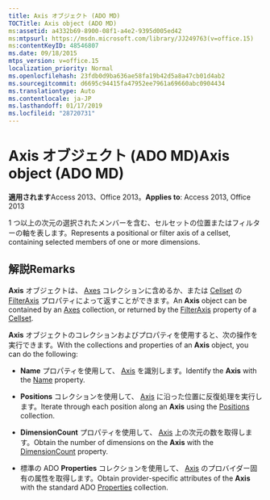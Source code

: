 ```yaml
---
title: Axis オブジェクト (ADO MD)
TOCTitle: Axis object (ADO MD)
ms:assetid: a4332b69-8900-08f1-a4e2-9395d005ed42
ms:mtpsurl: https://msdn.microsoft.com/library/JJ249763(v=office.15)
ms:contentKeyID: 48546807
ms.date: 09/18/2015
mtps_version: v=office.15
localization_priority: Normal
ms.openlocfilehash: 23fdb0d9ba636ae58fa19b42d5a8a47cb01d4ab2
ms.sourcegitcommit: d6695c94415fa47952ee7961a69660abc0904434
ms.translationtype: Auto
ms.contentlocale: ja-JP
ms.lasthandoff: 01/17/2019
ms.locfileid: "28720731"
---
```

# <a name="axis-object-ado-md"></a><span data-ttu-id="7f377-102">Axis オブジェクト (ADO MD)</span><span class="sxs-lookup"><span data-stu-id="7f377-102">Axis object (ADO MD)</span></span>


<span data-ttu-id="7f377-103">**適用されます**Access 2013、Office 2013。</span><span class="sxs-lookup"><span data-stu-id="7f377-103">**Applies to**: Access 2013, Office 2013</span></span>

<span data-ttu-id="7f377-104">1 つ以上の次元の選択されたメンバーを含む、セルセットの位置またはフィルターの軸を表します。</span><span class="sxs-lookup"><span data-stu-id="7f377-104">Represents a positional or filter axis of a cellset, containing selected members of one or more dimensions.</span></span>

## <a name="remarks"></a><span data-ttu-id="7f377-105">解説</span><span class="sxs-lookup"><span data-stu-id="7f377-105">Remarks</span></span>

<span data-ttu-id="7f377-106">**Axis** オブジェクトは、 [Axes](axes-collection-ado-md.md) コレクションに含めるか、または [Cellset](filteraxis-property-ado-md.md) の [FilterAxis](cellset-object-ado-md.md) プロパティによって返すことができます。</span><span class="sxs-lookup"><span data-stu-id="7f377-106">An **Axis** object can be contained by an [Axes](axes-collection-ado-md.md) collection, or returned by the [FilterAxis](filteraxis-property-ado-md.md) property of a [Cellset](cellset-object-ado-md.md).</span></span>

<span data-ttu-id="7f377-107">**Axis** オブジェクトのコレクションおよびプロパティを使用すると、次の操作を実行できます。</span><span class="sxs-lookup"><span data-stu-id="7f377-107">With the collections and properties of an **Axis** object, you can do the following:</span></span>

- <span data-ttu-id="7f377-108">**Name** プロパティを使用して、 [Axis](name-property-ado-md.md) を識別します。</span><span class="sxs-lookup"><span data-stu-id="7f377-108">Identify the **Axis** with the [Name](name-property-ado-md.md) property.</span></span>

- <span data-ttu-id="7f377-109">**Positions** コレクションを使用して、 [Axis](positions-collection-ado-md.md) に沿った位置に反復処理を実行します。</span><span class="sxs-lookup"><span data-stu-id="7f377-109">Iterate through each position along an **Axis** using the [Positions](positions-collection-ado-md.md) collection.</span></span>

- <span data-ttu-id="7f377-110">**DimensionCount** プロパティを使用して、 [Axis](dimensioncount-property-ado-md.md) 上の次元の数を取得します。</span><span class="sxs-lookup"><span data-stu-id="7f377-110">Obtain the number of dimensions on the **Axis** with the [DimensionCount](dimensioncount-property-ado-md.md) property.</span></span>

- <span data-ttu-id="7f377-111">標準の ADO **Properties** コレクションを使用して、 [Axis](properties-collection-ado.md) のプロバイダー固有の属性を取得します。</span><span class="sxs-lookup"><span data-stu-id="7f377-111">Obtain provider-specific attributes of the **Axis** with the standard ADO [Properties](properties-collection-ado.md) collection.</span></span>

